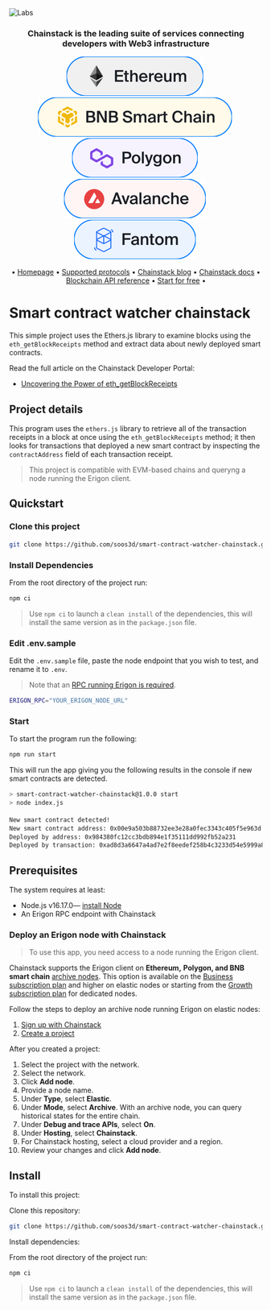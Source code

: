<img width="1200" alt="Labs" src="https://user-images.githubusercontent.com/99700157/213291931-5a822628-5b8a-4768-980d-65f324985d32.png">

<p>
 <h3 align="center">Chainstack is the leading suite of services connecting developers with Web3 infrastructure</h3>
</p>

<p align="center">
  <a target="_blank" href="https://chainstack.com/build-better-with-ethereum/"><img src="https://github.com/soos3d/blockchain-badges/blob/main/protocols_badges/Ethereum.svg" /></a>&nbsp;  
  <a target="_blank" href="https://chainstack.com/build-better-with-bnb-smart-chain/"><img src="https://github.com/soos3d/blockchain-badges/blob/main/protocols_badges/BNB.svg" /></a>&nbsp;
  <a target="_blank" href="https://chainstack.com/build-better-with-polygon/"><img src="https://github.com/soos3d/blockchain-badges/blob/main/protocols_badges/Polygon.svg" /></a>&nbsp;
  <a target="_blank" href="https://chainstack.com/build-better-with-avalanche/"><img src="https://github.com/soos3d/blockchain-badges/blob/main/protocols_badges/Avalanche.svg" /></a>&nbsp;
  <a target="_blank" href="https://chainstack.com/build-better-with-fantom/"><img src="https://github.com/soos3d/blockchain-badges/blob/main/protocols_badges/Fantom.svg" /></a>&nbsp;
</p>

<p align="center">
  • <a target="_blank" href="https://chainstack.com/">Homepage</a> •
  <a target="_blank" href="https://chainstack.com/protocols/">Supported protocols</a> •
  <a target="_blank" href="https://chainstack.com/blog/">Chainstack blog</a> •
  <a target="_blank" href="https://docs.chainstack.com/quickstart/">Chainstack docs</a> •
  <a target="_blank" href="https://docs.chainstack.com/quickstart/">Blockchain API reference</a> •
  <a target="_blank" href="https://console.chainstack.com/user/account/create">Start for free</a> •
</p>

# Smart contract watcher chainstack

 This simple project uses the Ethers.js library to examine blocks using the `eth_getBlockReceipts` method and extract data about newly deployed smart contracts.

Read the full article on the Chainstack Developer Portal:
 * [Uncovering the Power of eth_getBlockReceipts](https://docs.chainstack.com/docs/uncovering-the-power-of-ethgetblockreceipts)

 ## Project details

This program uses the `ethers.js` library to retrieve all of the transaction receipts in a block at once using the `eth_getBlockReceipts` method; it then looks for transactions that deployed a new smart contract by inspecting the `contractAddress` field of each transaction receipt.

> This project is compatible with EVM-based chains and queryng a node running the Erigon client.

## Quickstart

### Clone this project

```sh
git clone https://github.com/soos3d/smart-contract-watcher-chainstack.git
```

### Install Dependencies

From the root directory of the project run:

```sh
npm ci
```

> Use `npm ci` to launch a `clean install` of the dependencies, this will install the same version as in the `package.json` file.

### Edit .env.sample

Edit the `.env.sample` file, paste the node endpoint that you wish to test, and rename it to `.env`.

> Note that an [RPC running Erigon is required](#deploy-an-erigon-node-with-chainstack).

```sh
ERIGON_RPC="YOUR_ERIGON_NODE_URL"
```

### Start

To start the program run the following:

```sh
npm run start
```

This will run the app giving you the following results in the console if new smart contracts are detected.

```sh
> smart-contract-watcher-chainstack@1.0.0 start
> node index.js

New smart contract detected! 
New smart contract address: 0x00e9a503b88732ee3e28a0fec3343c405f5e963d
Deployed by address: 0x984380fc12cc3bdb894e1f35111dd992fb52a231
Deployed by transaction: 0xad8d3a6647a4ad7e2f8eedef258b4c3233d54e5999a855ca59500f5df70d35de
```

## Prerequisites

The system requires at least:

* Node.js v16.17.0— [install Node](https://nodejs.org/en/download/)
* An Erigon RPC endpoint with Chainstack

### Deploy an Erigon node with Chainstack

> To use this app, you need access to a node running the Erigon client.

Chainstack supports the Erigon client on **Ethereum,** **Polygon, and BNB smart chain** [archive nodes](https://chainstack.com/evm-nodes-a-dive-into-the-full-vs-archive-mode/). This option is available on the [Business subscription plan](https://chainstack.com/pricing/) and higher on elastic nodes or starting from the [Growth subscription plan](https://chainstack.com/pricing/) for dedicated nodes.

Follow the steps to deploy an archive node running Erigon on elastic nodes:

1. [Sign up with Chainstack](https://console.chainstack.com/user/account/create)
2. [Create a project](https://docs.chainstack.com/platform/create-a-project)

After you created a project:

1. Select the project with the network.
2. Select the network.
3. Click **Add node**.
4. Provide a node name.
5. Under **Type**, select **Elastic**.
6. Under **Mode**, select **Archive**. With an archive node, you can query historical states for the entire chain.
7. Under **Debug and trace APIs**, select **On**.
8. Under **Hosting**, select **Chainstack**.
9. For Chainstack hosting, select a cloud provider and a region.
10. Review your changes and click **Add node**.

## Install

To install this project:

Clone this repository:

```sh
git clone https://github.com/soos3d/smart-contract-watcher-chainstack.git
```

Install dependencies:

From the root directory of the project run:

```sh
npm ci
```

> Use `npm ci` to launch a `clean install` of the dependencies, this will install the same version as in the `package.json` file.
